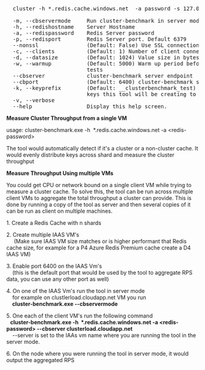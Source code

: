 ﻿<pre>
  cluster -h *.redis.cache.windows.net  -a password -s 127.0.0.1

  -m, --cbservermode     Run cluster-benchmark in server mode
  -h, --redishostname    Server Hostname
  -a, --redispassword    Redis Server password
  -p, --redisport        Redis Server port. Default 6379
  --nonssl               (Default: False) Use SSL connection
  -c, --clients          (Default: 1) Number of client connection to create
  -d, --datasize         (Default: 1024) Value size in bytes
  -w, --warmup           (Default: 5000) Warm up period before running the
                         tests
  --cbserver             cluster-benchmark server endpoint
  --cbport               (Default: 6400) cluster-benchmark server port
  -k, --keyprefix        (Default: __clusterbenchmark_test) Key prefix of the
                         keys this tool will be creating to perform operations
  -v, --verbose
  --help                 Display this help screen.
</pre>
  <p>
    <strong>Measure Cluster Throughput from a single VM</strong></p>
<p>
   usage: cluster-benchmark.exe -h&nbsp; *.redis.cache.windows.net -a &lt;redis-password&gt;
</p>
<p>
    The tool would automatically detect if it&#39;s a cluster or a non-cluster cache.
    It would evenly distribute keys across shard and measure the cluster throughput </p>
<p>
    <strong>Measure Throughput Using multiple VMs</strong></p>
<p> You could get CPU or network bound on a single client VM while trying to measure a cluster cache. 
To solve this, the tool can be run across multiple client VMs to aggregate the total throughput a cluster can provide. 
This is done by running a copy of the tool as server and then several copies of it can be run as client on multiple machines.</p>
<p>
    1. Create a Redis Cache with n shards</p>
<p>
    2. Create multiple IAAS VM&#39;s
    <br />
&nbsp;&nbsp;&nbsp;&nbsp; (Make sure IAAS VM size matches or is higher performant that Redis cache size, for example for a P4 Azure Redis Premium cache create a D4 IAAS VM)</p>
<p>
    3. Enable port 6400 on the IAAS Vm&#39;s <br />
&nbsp;&nbsp;&nbsp; (this is the default port that would be used by the tool to aggregate RPS data, you can use any other port as well)</p>
<p>
    4. On one of the IAAS Vm&#39;s run the tool in server mode<br />
&nbsp;&nbsp;&nbsp; for example on clustlerload.cloudapp.net VM you run<br />
&nbsp;&nbsp; <strong>&nbsp;cluster-benchmark.exe --cbservermode&nbsp;
    <br />
    </strong>
</p>
<p>
    5. One each of the client VM&#39;s run the following command<br />
    <strong>&nbsp;&nbsp; cluster-benchmark.exe -h&nbsp; *.redis.cache.windows.net -a &lt;redis-password&gt; --cbserver clusterload.cloudapp.net<br />
    </strong>&nbsp;&nbsp;&nbsp; --server is set to the IAAs vm name where you are running the tool in the server mode.</p>
<p>
    6. On the node where you were running the tool in server mode, it would output the aggregated RPS</p>
<p>
    &nbsp;</p>
<p>
    
